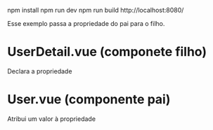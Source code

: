 npm install
npm run dev
npm run build
http://localhost:8080/



Esse exemplo passa a propriedade do pai para o filho.


# UserDetail.vue (componete filho)
Declara a propriedade

# User.vue (componente pai)
Atribui um valor à propriedade

